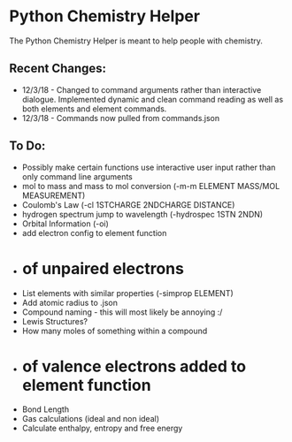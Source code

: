 # Python Chemistry Helper
The Python Chemistry Helper is meant to help people with chemistry.
## Recent Changes:
* 12/3/18 - Changed to command arguments rather than interactive dialogue. Implemented dynamic and clean command reading as well as both elements and element commands.
* 12/3/18 - Commands now pulled from commands.json
## To Do:
* Possibly make certain functions use interactive user input rather than only command line arguments
* mol to mass and mass to mol conversion (-m-m ELEMENT MASS/MOL MEASUREMENT)
* Coulomb's Law (-cl 1STCHARGE 2NDCHARGE DISTANCE)
* hydrogen spectrum jump to wavelength (-hydrospec 1STN 2NDN)
* Orbital Information (-oi)
* add electron config to element function
* # of unpaired electrons
* List elements with similar properties (-simprop ELEMENT)
* Add atomic radius to .json
* Compound naming - this will most likely be annoying :/
* Lewis Structures?
* How many moles of something within a compound
* # of valence electrons added to element function
* Bond Length
* Gas calculations (ideal and non ideal)
* Calculate enthalpy, entropy and free energy